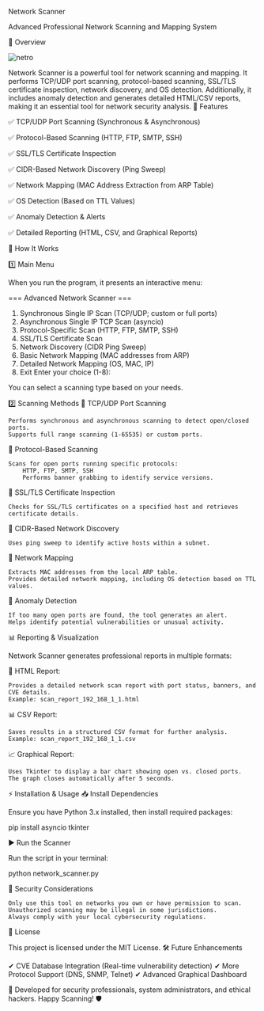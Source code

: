 Network Scanner

Advanced Professional Network Scanning and Mapping System


📌 Overview


![netro](https://github.com/user-attachments/assets/5197e6ee-b36d-42b3-b2df-df94cbcdc0fa)

Network Scanner is a powerful tool for network scanning and mapping. It performs TCP/UDP port scanning, protocol-based scanning, SSL/TLS certificate inspection, network discovery, and OS detection. Additionally, it includes anomaly detection and generates detailed HTML/CSV reports, making it an essential tool for network security analysis.
🎯 Features

✅ TCP/UDP Port Scanning (Synchronous & Asynchronous)

✅ Protocol-Based Scanning (HTTP, FTP, SMTP, SSH)

✅ SSL/TLS Certificate Inspection

✅ CIDR-Based Network Discovery (Ping Sweep)

✅ Network Mapping (MAC Address Extraction from ARP Table)

✅ OS Detection (Based on TTL Values)

✅ Anomaly Detection & Alerts

✅ Detailed Reporting (HTML, CSV, and Graphical Reports)

🚀 How It Works

1️⃣ Main Menu

When you run the program, it presents an interactive menu:

=== Advanced Network Scanner ===
1. Synchronous Single IP Scan (TCP/UDP; custom or full ports)
2. Asynchronous Single IP TCP Scan (asyncio)
3. Protocol-Specific Scan (HTTP, FTP, SMTP, SSH)
4. SSL/TLS Certificate Scan
5. Network Discovery (CIDR Ping Sweep)
6. Basic Network Mapping (MAC addresses from ARP)
7. Detailed Network Mapping (OS, MAC, IP)
8. Exit
Enter your choice (1-8):

You can select a scanning type based on your needs.

2️⃣ Scanning Methods
🔹 TCP/UDP Port Scanning

    Performs synchronous and asynchronous scanning to detect open/closed ports.
    Supports full range scanning (1-65535) or custom ports.

🔹 Protocol-Based Scanning

    Scans for open ports running specific protocols:
        HTTP, FTP, SMTP, SSH
        Performs banner grabbing to identify service versions.

🔹 SSL/TLS Certificate Inspection

    Checks for SSL/TLS certificates on a specified host and retrieves certificate details.

🔹 CIDR-Based Network Discovery

    Uses ping sweep to identify active hosts within a subnet.

🔹 Network Mapping

    Extracts MAC addresses from the local ARP table.
    Provides detailed network mapping, including OS detection based on TTL values.

🔹 Anomaly Detection

    If too many open ports are found, the tool generates an alert.
    Helps identify potential vulnerabilities or unusual activity.

📊 Reporting & Visualization

Network Scanner generates professional reports in multiple formats:

📄 HTML Report:

    Provides a detailed network scan report with port status, banners, and CVE details.
    Example: scan_report_192_168_1_1.html

📊 CSV Report:

    Saves results in a structured CSV format for further analysis.
    Example: scan_report_192_168_1_1.csv

📈 Graphical Report:

    Uses Tkinter to display a bar chart showing open vs. closed ports.
    The graph closes automatically after 5 seconds.

⚡ Installation & Usage
📥 Install Dependencies

Ensure you have Python 3.x installed, then install required packages:

pip install asyncio tkinter

▶️ Run the Scanner

Run the script in your terminal:

python network_scanner.py

🔐 Security Considerations

    Only use this tool on networks you own or have permission to scan.
    Unauthorized scanning may be illegal in some jurisdictions.
    Always comply with your local cybersecurity regulations.

📜 License

This project is licensed under the MIT License.
🛠 Future Enhancements

✔ CVE Database Integration (Real-time vulnerability detection)
✔ More Protocol Support (DNS, SNMP, Telnet)
✔ Advanced Graphical Dashboard

🚀 Developed for security professionals, system administrators, and ethical hackers.
Happy Scanning! 🛡️


